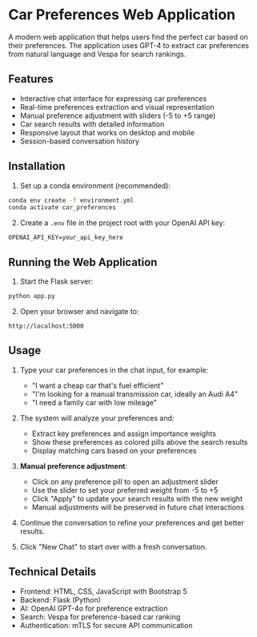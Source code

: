 # Car Preferences Web Application

A modern web application that helps users find the perfect car based on their preferences. The application uses GPT-4 to extract car preferences from natural language and Vespa for search rankings.

## Features

- Interactive chat interface for expressing car preferences
- Real-time preferences extraction and visual representation
- Manual preference adjustment with sliders (-5 to +5 range)
- Car search results with detailed information
- Responsive layout that works on desktop and mobile
- Session-based conversation history

## Installation

1. Set up a conda environment (recommended):
```bash
conda env create -f environment.yml
conda activate car_preferences
```

2. Create a `.env` file in the project root with your OpenAI API key:
```
OPENAI_API_KEY=your_api_key_here
```

## Running the Web Application

1. Start the Flask server:
```bash
python app.py
```

2. Open your browser and navigate to:
```
http://localhost:5000
```

## Usage

1. Type your car preferences in the chat input, for example:
   - "I want a cheap car that's fuel efficient"
   - "I'm looking for a manual transmission car, ideally an Audi A4"
   - "I need a family car with low mileage"

2. The system will analyze your preferences and:
   - Extract key preferences and assign importance weights
   - Show these preferences as colored pills above the search results
   - Display matching cars based on your preferences

3. **Manual preference adjustment**:
   - Click on any preference pill to open an adjustment slider
   - Use the slider to set your preferred weight from -5 to +5
   - Click "Apply" to update your search results with the new weight
   - Manual adjustments will be preserved in future chat interactions

4. Continue the conversation to refine your preferences and get better results.

5. Click "New Chat" to start over with a fresh conversation.

## Technical Details

- Frontend: HTML, CSS, JavaScript with Bootstrap 5
- Backend: Flask (Python)
- AI: OpenAI GPT-4o for preference extraction
- Search: Vespa for preference-based car ranking
- Authentication: mTLS for secure API communication
